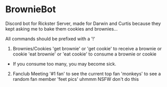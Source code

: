 # BrownieBot

Discord bot for Rickster Server, made for Darwin and Curtis because they kept asking me to bake them cookies and brownies...

All commands should be prefixed with a '!'

1. Brownies/Cookies
'get brownie' or 'get cookie' to receive a brownie or cookie
'eat brownie' or 'eat cookie' to consume a brownie or cookie
* If you consume too many, you may become sick.

2. Fanclub Meeting
'#1 fan' to see the current top fan
'monkeys' to see a random fan member
'feet pics' uhmmm NSFW don't do this
